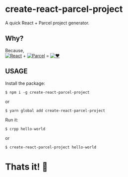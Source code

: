 # create-react-parcel-project

A quick React + Parcel project generator.

## Why?
Because,  
[![React](https://img.ziggi.org/ODwlkESI.png)](https://reactjs.org/) + [![Parcel](https://parceljs.org/assets/parcel.png)](https://parceljs.org/) = [![:heart:](https://cdn4.iconfinder.com/data/icons/reaction/33/love-32.png)](#)

## USAGE

Install the package:
```
$ npm i -g create-react-parcel-project
```
or
```
$ yarn global add create-react-parcel-project
```


Run it:
```
$ crpp hello-world
```
or
```
$ create-react-parcel-project hello-world
```

# Thats it! :rocket:
